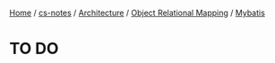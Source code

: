 [Home](https://mengxianbin.github.io) /
[cs-notes](https://mengxianbin.github.io/cs-notes/content) /
[Architecture](https://mengxianbin.github.io/cs-notes/content/Architecture) /
[Object Relational Mapping](https://mengxianbin.github.io/cs-notes/content/Architecture/Object%20Relational%20Mapping) /
[Mybatis](https://mengxianbin.github.io/cs-notes/content/Architecture/Object%20Relational%20Mapping/Mybatis)

# TO DO
